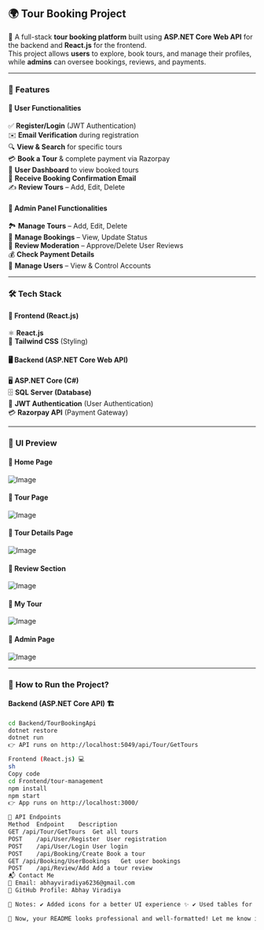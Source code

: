 
## 🌍 Tour Booking Project  

🚀 A full-stack **tour booking platform** built using **ASP.NET Core Web API** for the backend and **React.js** for the frontend.  
This project allows **users** to explore, book tours, and manage their profiles, while **admins** can oversee bookings, reviews, and payments.  

---

### 📜 Features  

#### 👤 **User Functionalities**  
✅ **Register/Login** (JWT Authentication)  
✉️ **Email Verification** during registration  
🔍 **View & Search** for specific tours  
💳 **Book a Tour** & complete payment via Razorpay  
📅 **User Dashboard** to view booked tours  
📩 **Receive Booking Confirmation Email**  
✍️ **Review Tours** – Add, Edit, Delete  

#### 🔐 **Admin Panel Functionalities**  
🏞️ **Manage Tours** – Add, Edit, Delete  
📜 **Manage Bookings** – View, Update Status  
📝 **Review Moderation** – Approve/Delete User Reviews  
💰 **Check Payment Details**  
👥 **Manage Users** – View & Control Accounts  

---

### 🛠️ **Tech Stack**  

#### 🎨 **Frontend (React.js)**  
⚛️ **React.js**  
🎨 **Tailwind CSS** (Styling)  

#### 🖥️ **Backend (ASP.NET Core Web API)**  
🖥️ **ASP.NET Core (C#)**  
🗄️ **SQL Server (Database)**  
🔐 **JWT Authentication** (User Authentication)  
💳 **Razorpay API** (Payment Gateway)  

---

### 📸 **UI Preview**  

#### 🔹 Home Page  
![Image](https://github.com/user-attachments/assets/1a299f7d-2717-48b1-817e-4680f4fa1315) 

#### 🔹 Tour Page  
![Image](https://github.com/user-attachments/assets/b7e4fb03-0acc-4860-a93a-199023c950ca)

#### 🔹 Tour Details Page  
![Image](https://github.com/user-attachments/assets/6db39550-5055-4a95-9143-1d9ad3981607)

#### 🔹 Review Section
![Image](https://github.com/user-attachments/assets/8377b014-2ced-420c-827b-424cd1727831)

#### 🔹 My Tour  
![Image](https://github.com/user-attachments/assets/d1601855-6c82-4b8f-90dc-908f6ba621e7)

#### 🔹 Admin Page
![Image](https://github.com/user-attachments/assets/206fdf50-a217-4f93-a882-9600b94a050a)


---

### 🚀 **How to Run the Project?**  

#### **Backend (ASP.NET Core API) 🏗️**  
```sh
cd Backend/TourBookingApi  
dotnet restore  
dotnet run  
👉 API runs on http://localhost:5049/api/Tour/GetTours

Frontend (React.js) 💻
sh
Copy code
cd Frontend/tour-management  
npm install  
npm start  
👉 App runs on http://localhost:3000/

🔗 API Endpoints
Method	Endpoint	Description
GET	/api/Tour/GetTours	Get all tours
POST	/api/User/Register	User registration
POST	/api/User/Login	User login
POST	/api/Booking/Create	Book a tour
GET	/api/Booking/UserBookings	Get user bookings
POST	/api/Review/Add	Add a tour review
📬 Contact Me
📧 Email: abhayviradiya6236@gmail.com
🔗 GitHub Profile: Abhay Viradiya

🎯 Notes: ✔️ Added icons for a better UI experience ✨ ✔️ Used tables for API endpoints 📊 ✔️ Structured sections properly for better readability

🚀 Now, your README looks professional and well-formatted! Let me know if you need any changes. 😊



